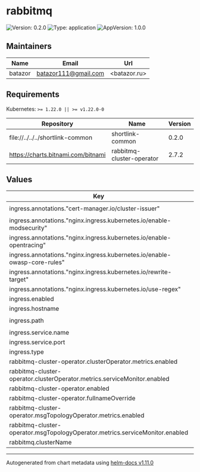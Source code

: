 # rabbitmq

![Version: 0.2.0](https://img.shields.io/badge/Version-0.2.0-informational?style=flat-square) ![Type: application](https://img.shields.io/badge/Type-application-informational?style=flat-square) ![AppVersion: 1.0.0](https://img.shields.io/badge/AppVersion-1.0.0-informational?style=flat-square)

## Maintainers

| Name | Email | Url |
| ---- | ------ | --- |
| batazor | <batazor111@gmail.com> | <batazor.ru> |

## Requirements

Kubernetes: `>= 1.22.0 || >= v1.22.0-0`

| Repository | Name | Version |
|------------|------|---------|
| file://../../../shortlink-common | shortlink-common | 0.2.0 |
| https://charts.bitnami.com/bitnami | rabbitmq-cluster-operator | 2.7.2 |

## Values

| Key | Type | Default | Description |
|-----|------|---------|-------------|
| ingress.annotations."cert-manager.io/cluster-issuer" | string | `"cert-manager-production"` |  |
| ingress.annotations."nginx.ingress.kubernetes.io/enable-modsecurity" | string | `"true"` |  |
| ingress.annotations."nginx.ingress.kubernetes.io/enable-opentracing" | string | `"true"` |  |
| ingress.annotations."nginx.ingress.kubernetes.io/enable-owasp-core-rules" | string | `"true"` |  |
| ingress.annotations."nginx.ingress.kubernetes.io/rewrite-target" | string | `"/$1"` |  |
| ingress.annotations."nginx.ingress.kubernetes.io/use-regex" | string | `"true"` |  |
| ingress.enabled | bool | `true` |  |
| ingress.hostname | string | `"shortlink.best"` |  |
| ingress.path | string | `"/rabbitmq/?(.*)"` |  |
| ingress.service.name | string | `"shortlink"` |  |
| ingress.service.port | int | `15672` |  |
| ingress.type | string | `"nginx"` |  |
| rabbitmq-cluster-operator.clusterOperator.metrics.enabled | bool | `true` |  |
| rabbitmq-cluster-operator.clusterOperator.metrics.serviceMonitor.enabled | bool | `true` |  |
| rabbitmq-cluster-operator.enabled | bool | `true` |  |
| rabbitmq-cluster-operator.fullnameOverride | string | `"rabbitmq"` |  |
| rabbitmq-cluster-operator.msgTopologyOperator.metrics.enabled | bool | `true` |  |
| rabbitmq-cluster-operator.msgTopologyOperator.metrics.serviceMonitor.enabled | bool | `true` |  |
| rabbitmq.clusterName | string | `"shortlink"` |  |

----------------------------------------------
Autogenerated from chart metadata using [helm-docs v1.11.0](https://github.com/norwoodj/helm-docs/releases/v1.11.0)

